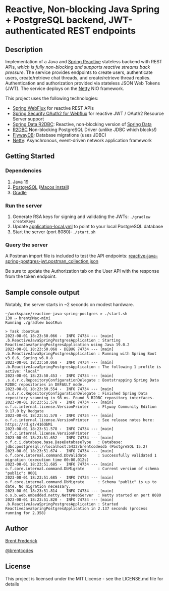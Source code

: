 # Reactive, Non-blocking Java Spring + PostgreSQL backend, JWT-authenticated REST endpoints

## Description

Implementation of a Java and [Spring Reactive](https://spring.io/reactive) stateless backend with REST APIs, *which is
fully non-blocking and supports reactive streams back pressure*. The service provides endpoints to create users,
authenticate users, create/retrieve chat threads, and create/retrieve thread replies. Authentication and authorization
provided via stateless JSON Web Tokens (JWT). The service deploys on the [Netty](https://netty.io/) NIO framework.

This project uses the following technologies:

- [Spring WebFlux](https://docs.spring.io/spring-framework/reference/web/webflux.html) for reactive REST APIs
- [Spring Security OAuth2 for Webflux](https://docs.spring.io/spring-security/reference/reactive/oauth2/index.html) for
  reactive JWT / OAuth2 Resource Server support
- [Spring Data R2DBC](https://docs.spring.io/spring-data/r2dbc/docs/current/reference/html/): Reactive, non-blocking
  version of [Spring Data](https://spring.io/projects/spring-data)
- [R2DBC](https://r2dbc.io/) Non-blocking PostgreSQL Driver (unlike JDBC which blocks!)
- [FlywayDB](https://flywaydb.org/): Database migrations (uses JDBC)
- [Netty](https://netty.io/): Asynchronous, event-driven network application framework

## Getting Started

### Dependencies

1. Java 19
2. [PostgreSQL](https://www.postgresql.org/) ([Macos install](https://postgresapp.com/))
2. [Gradle](https://gradle.org/install/)

### Run the server

1. Generate RSA keys for signing and validating the JWTs: `./gradlew createKeys`
2. Update [application-local.yml](src%2Fmain%2Fresources%2Fapplication-local.yml) to point to your local PostgreSQL
   database
3. Start the server (port 8080): `./start.sh`

### Query the server

A Postman import file is included to test the API
endpoints: [reactive-java-spring-postgres-jwt.postman_collection.json](reactive-java-spring-postgres-jwt.postman_collection.json)

Be sure to update the Authorization tab on the User API with the response from the token endpoint.

## Sample console output

Notably, the server starts in ~2 seconds on modest hardware.

```
~/workspace/reactive-java-spring-postgres » ./start.sh                                                                                                                                              130 ↵ brent@Mac-mini
Running ./gradlew bootRun

> Task :bootRun
2023-08-01 18:23:50.066 -  INFO 74734 --- [main] .b.ReactiveJavaSpringPostgresApplication : Starting ReactiveJavaSpringPostgresApplication using Java 19.0.2
2023-08-01 18:23:50.068 - DEBUG 74734 --- [main] .b.ReactiveJavaSpringPostgresApplication : Running with Spring Boot v3.0.6, Spring v6.0.8
2023-08-01 18:23:50.068 -  INFO 74734 --- [main] .b.ReactiveJavaSpringPostgresApplication : The following 1 profile is active: "local"
2023-08-01 18:23:50.453 -  INFO 74734 --- [main] .s.d.r.c.RepositoryConfigurationDelegate : Bootstrapping Spring Data R2DBC repositories in DEFAULT mode.
2023-08-01 18:23:50.554 -  INFO 74734 --- [main] .s.d.r.c.RepositoryConfigurationDelegate : Finished Spring Data repository scanning in 98 ms. Found 3 R2DBC repository interfaces.
2023-08-01 18:23:51.578 -  INFO 74734 --- [main] o.f.c.internal.license.VersionPrinter    : Flyway Community Edition 9.17.0 by Redgate
2023-08-01 18:23:51.578 -  INFO 74734 --- [main] o.f.c.internal.license.VersionPrinter    : See release notes here: https://rd.gt/416ObMi
2023-08-01 18:23:51.578 -  INFO 74734 --- [main] o.f.c.internal.license.VersionPrinter    :
2023-08-01 18:23:51.652 -  INFO 74734 --- [main] o.f.c.i.database.base.BaseDatabaseType   : Database: jdbc:postgresql://localhost:5432/brentcodesdb (PostgreSQL 15.2)
2023-08-01 18:23:51.674 -  INFO 74734 --- [main] o.f.core.internal.command.DbValidate     : Successfully validated 1 migration (execution time 00:00.012s)
2023-08-01 18:23:51.685 -  INFO 74734 --- [main] o.f.core.internal.command.DbMigrate      : Current version of schema "public": 0001
2023-08-01 18:23:51.685 -  INFO 74734 --- [main] o.f.core.internal.command.DbMigrate      : Schema "public" is up to date. No migration necessary.
2023-08-01 18:23:51.814 -  INFO 74734 --- [main] o.s.b.web.embedded.netty.NettyWebServer  : Netty started on port 8080
2023-08-01 18:23:51.820 -  INFO 74734 --- [main] .b.ReactiveJavaSpringPostgresApplication : Started ReactiveJavaSpringPostgresApplication in 2.137 seconds (process running for 2.358)
```

## Author

[Brent Frederick](https://www.linkedin.com/in/brentfrederick/)

[@brentcodes](https://twitter.com/brentcodes)

## License

This project is licensed under the MIT License - see the LICENSE.md file for details